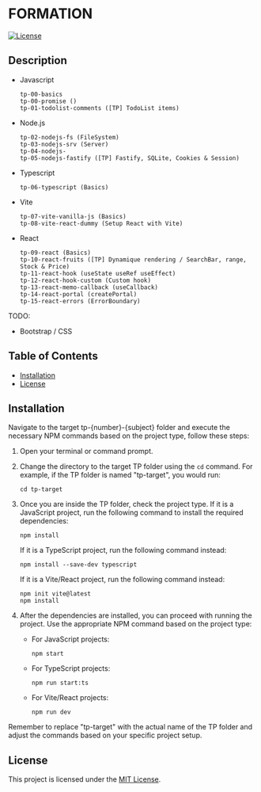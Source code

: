 # FORMATION

[![License](https://img.shields.io/badge/license-MIT-blue.svg)](LICENSE)

## Description

- Javascript 
  ```
  tp-00-basics 
  tp-00-promise ()
  tp-01-todolist-comments ([TP] TodoList items)
  ```
- Node.js
  ```
  tp-02-nodejs-fs (FileSystem)
  tp-03-nodejs-srv (Server)
  tp-04-nodejs-
  tp-05-nodejs-fastify ([TP] Fastify, SQLite, Cookies & Session)
  ```
- Typescript
  ```
  tp-06-typescript (Basics)
  ```
- Vite 
  ```
  tp-07-vite-vanilla-js (Basics)
  tp-08-vite-react-dummy (Setup React with Vite)
  ```
- React
  ```
  tp-09-react (Basics)
  tp-10-react-fruits ([TP] Dynamique rendering / SearchBar, range, Stock & Price)
  tp-11-react-hook (useState useRef useEffect)
  tp-12-react-hook-custom (Custom hook)
  tp-13-react-memo-callback (useCallback)
  tp-14-react-portal (createPortal)
  tp-15-react-errors (ErrorBoundary)
  ```

TODO:
- Bootstrap / CSS

## Table of Contents

- [Installation](#installation)
- [License](#license)

## Installation

Navigate to the target tp-{number}-{subject} folder and execute the necessary NPM commands based on the project type, follow these steps:

1. Open your terminal or command prompt.
2. Change the directory to the target TP folder using the `cd` command. For example, if the TP folder is named "tp-target", you would run:
    ```
    cd tp-target
    ```

3. Once you are inside the TP folder, check the project type. If it is a JavaScript project, run the following command to install the required dependencies:
    ```
    npm install
    ```

    If it is a TypeScript project, run the following command instead:
    ```
    npm install --save-dev typescript
    ```

    If it is a Vite/React project, run the following command instead:
    ```
    npm init vite@latest
    npm install
    ```

4. After the dependencies are installed, you can proceed with running the project. Use the appropriate NPM command based on the project type:
    - For JavaScript projects:
      ```
      npm start
      ```

    - For TypeScript projects:
      ```
      npm run start:ts
      ```
    - For Vite/React projects:
      ```
      npm run dev
      ```

Remember to replace "tp-target" with the actual name of the TP folder and adjust the commands based on your specific project setup.

## License

This project is licensed under the [MIT License](LICENSE).
